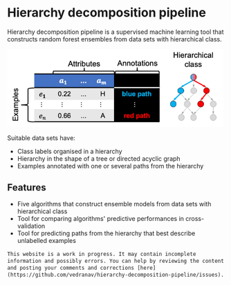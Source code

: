 # Hierarchy decomposition pipeline

Hierarchy decomposition pipeline is a supervised machine learning tool that constructs random forest ensembles from data sets with hierarchical class.

<img src = "images/HMC_dataset.png" alt = "Data set with hierarchical class" width = "500">

Suitable data sets have:
- Class labels organised in a hierarchy
- Hierarchy in the shape of a tree or directed acyclic graph
- Examples annotated with one or several paths from the hierarchy

## Features

- Five algorithms that construct ensemble models from data sets with hierarchical class
- Tool for comparing algorithms' predictive performances in cross-validation
- Tool for predicting paths from the hierarchy that best describe unlabelled examples

```warning
This website is a work in progress. It may contain incomplete information and possibly errors. You can help by reviewing the content and posting your comments and corrections [here](https://github.com/vedranav/hierarchy-decomposition-pipeline/issues).
```
